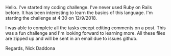 Hello. I've started my coding challenge. I've never used Ruby on Rails before. It has been interesting to learn the basics of this language.
I'm starting the challenge at 4:30 on 12/9/2018.

I was able to complete all the tasks except editing comments on a post. This was a fun challenge and I'm looking forward to learning more. All these files are zipped up and will be sent in an email due to issues github.

Regards,
Nick Daddona
